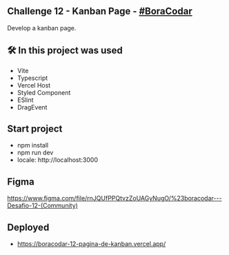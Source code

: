 
## Challenge 12 - Kanban Page - <a href="https://www.rocketseat.com.br/boracodar/desafios-anteriores/um-kanban-desafio-12">#BoraCodar</a>
Develop a kanban page.


## 🛠️ In this project was used
- Vite
- Typescript
- Vercel Host
- Styled Component
- ESlint
- DragEvent

## Start project

- npm install
- npm run dev
- locale: http://localhost:3000

## Figma
https://www.figma.com/file/rnJQUfPPQtvzZoUAGyNugO/%23boracodar---Desafio-12-(Community)

## Deployed
- https://boracodar-12-pagina-de-kanban.vercel.app/
